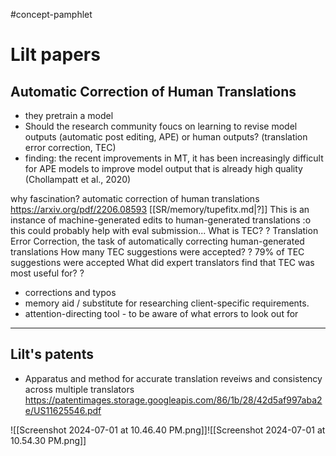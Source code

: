 #concept-pamphlet 
# Lilt papers

## Automatic Correction of Human Translations

- they pretrain a model
- Should the research community foucs on learning to revise model outputs (automatic post editing, APE) or human outputs? (translation error correction, TEC)
- finding: the recent improvements in MT, it has been increasingly difficult for APE models to improve model output that is already high quality (Chollampatt et al., 2020)


why fascination? automatic correction of human translations https://arxiv.org/pdf/2206.08593
[[SR/memory/tupefitx.md|?]]
This is an instance of machine-generated edits to human-generated translations :o this could probably help with eval submission...
What is TEC? 
?
Translation Error Correction, the task of automatically correcting human-generated translations
How many TEC suggestions were accepted?
?
79% of TEC suggestions were accepted
What did expert translators find that TEC was most useful for? 
?
- corrections and typos
- memory aid / substitute for researching client-specific requirements. 
- attention-directing tool - to be aware of what errors to look out for
---
## Lilt's patents
- Apparatus and method for accurate translation reveiws and consistency across multiple translators https://patentimages.storage.googleapis.com/86/1b/28/42d5af997aba2e/US11625546.pdf
<!--LEARN:woEPMw0c-->




![[Screenshot 2024-07-01 at 10.46.40 PM.png]]![[Screenshot 2024-07-01 at 10.54.30 PM.png]]